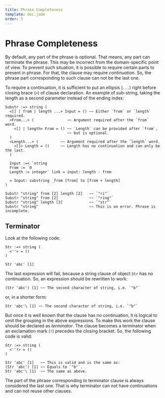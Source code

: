 ```yaml
---
title: Phrase Completeness
template: doc.jade
order: 5
---
```


Phrase Completeness
===================
<!--
Copyright (C) 2010-2013 Ruslan Lopatin.
Permission is granted to copy, distribute and/or modify this document
under the terms of the GNU Free Documentation License, Version 1.3
or any later version published by the Free Software Foundation;
with no Invariant Sections, no Front-Cover Texts, and no Back-Cover Texts.
A copy of the license is included in the section entitled "GNU
Free Documentation License".
-->

By default, any part of the phrase is optional. That means, any part can
terminate the phrase. This may be incorrect from the domain-specific point of
view. To prevent such situation, it is possible to require certain parts to
present in phrase. For that, the clause may require _continuation_. So, the
phrase part corresponding to such clause can not be the last one.

To require a continuation, it is sufficient to put an ellipsis (`...`) right
before closing brace (`>`) of clause declaration. An example of sub-string,
taking the length as a second parameter instead of the ending index:
```o42a
Substr :=> string (
  <[] | from | length ...> Input = () ~~ Either `from` or `length` required.
  <From...> (               ~~ Argument required after the `from` word.
    <[] | length> From = () ~~ `Length` can be provided after `from`,
                            ~~ but is optional.
  )
  <Length...> (          ~~ Argument required after the `length` word.
    <[]> Length = ()     ~~ Length has no continuation and can only be the last.
  )

  Input :=< `string
  From := `0
  Length := integer` link = input: length - from

  = Input: substring _from [from] to [from + length]
)

Substr "string" from [2] length [2]   ~~ `"ri"`
Substr "string" from [2]              ~~ `"ring"`
Substr "string" length [3]            ~~ `"str"`
Substr "string"                       ~~ This is an error. Phrase is incomplete.
```


Terminator
----------

Look at the following code:
```o42a
Str :=> string (
  <''> = ()
)

Str 'abc' [1]
```

The last expression will fail, because a string clause of object `Str` has no
continuation. So, an expression should be rewritten to work:
```o42a
(Str 'abc') [1] ~~ The second character of string, i.e. `"b"`
```

or, in a shorter form:
```o42a
Str 'abc'\ [1] ~~ The second character of string, i.e. `"b"`
```

But once it is well known that the clause has no continuation, it is logical to
omit the grouping in the above expressions. To make this work the clause should
be declared as _terminator_. The clause becomes a terminator when an exclamation
mark (`!`) precedes the closing bracket. So, the following code is valid:
```o42a
Str :=> string (
  <''!> = ()
)

Str 'abc' [1]   ~~ This is valid and is the same as:
(Str 'abc') [1] ~~ Equals to `"b"`.
Str 'abc'\ [1]  ~~ The same as above.
```

The part of the phrase corresponding to terminator clause is always considered
the last one. That is why terminator can not have continuations and can not
reuse other clauses.
